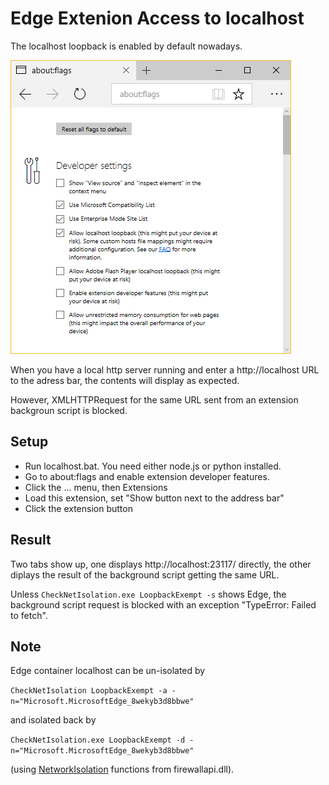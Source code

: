 Edge Extenion Access to localhost
=================================

The localhost loopback is enabled by default nowadays.

![about:flags](about_flags.png)

When you have a local http server running and
enter a http://localhost URL to the adress bar,
the contents will display as expected.

However, XMLHTTPRequest for the same URL sent from an extension
backgroun script is blocked.  

Setup
-----

* Run localhost.bat. You need either node.js or python installed.
* Go to about:flags and enable extension developer features.
* Click the ... menu, then Extensions
* Load this extension, set "Show button next to the address bar"
* Click the extension button

Result
------

Two tabs show up, one displays http://localhost:23117/ directly,
the other diplays the result of the background script getting
the same URL.

Unless `CheckNetIsolation.exe LoopbackExempt -s` shows Edge,
the background script request is blocked with an exception
"TypeError: Failed to fetch".

Note
----

Edge container localhost can be un-isolated by

`CheckNetIsolation LoopbackExempt -a -n="Microsoft.MicrosoftEdge_8wekyb3d8bbwe"`

and isolated back by

`CheckNetIsolation.exe LoopbackExempt -d -n="Microsoft.MicrosoftEdge_8wekyb3d8bbwe"`

(using [NetworkIsolation](https://docs.microsoft.com/hu-hu/previous-versions/windows/desktop/api/netfw/nf-netfw-networkisolationsetappcontainerconfig)
functions from firewallapi.dll).
 
